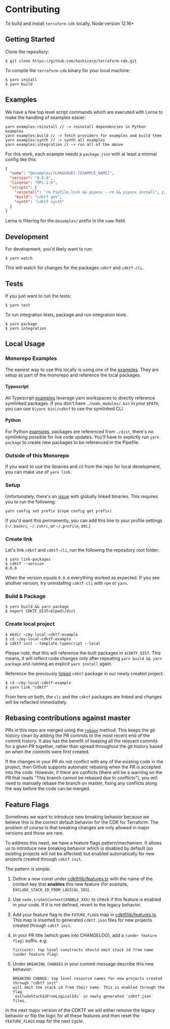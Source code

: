 # Contributing

To build and install `terraform-cdk` locally, Node version 12.16+

## Getting Started

Clone the repository:

```shell
$ git clone https://github.com/hashicorp/terraform-cdk.git
```

To compile the `terraform-cdk` binary for your local machine:

```shell
$ yarn install
$ yarn build
```

## Examples

We have a few top level script commands which are executed with Lerna to make the handling of examples easier:

```
yarn examples:reinstall // -> reinstall dependencies in Python examples
yarn examples:build // -> fetch providers for examples and build them
yarn examples:synth // -> synth all examples
yarn examples:integration // -> run all of the above
```

For this work, each example needs a `package.json` with at least a minmal config like this:

```json
{
  "name": "@examples/[LANGUAGE]-[EXAMPLE_NAME]",
  "version": "0.0.0",
  "license": "MPL-2.0",
  "scripts": {
    "reinstall": "rm Pipfile.lock && pipenv --rm && pipenv install", // Python only
    "build": "cdktf get",
    "synth": "cdktf synth"
  }
}
```

Lerna is filtering for the `@examples/` prefix in the `name` field.

## Development

For development, you'd likely want to run:

```shell
$ yarn watch
```

This will watch for changes for the packages `cdktf` and `cdktf-cli`.

## Tests

If you just want to run the tests:

```shell
$ yarn test
```

To run integration tests, package and run integration tests.

```shell
$ yarn package
$ yarn integration
```

## Local Usage

### Monorepo Examples

The easiest way to use this locally is using one of the [examples](./examples). They are setup as part of the monorepo and reference the local packages.

#### Typescript

All Typescript [examples](./examples/typescript) leverage yarn workspaces to directly reference symlinked packages. If you don't have `./node_modules/.bin` in your `$PATH`, you can use `$(yarn bin)/cdktf` to use the symlinked CLI.

#### Python

For Python [examples](./examples/python), packages are referenced from `./dist`, there's no symlinking possible for live code updates. You'll have to explictly run `yarn package` to create new packages to be referenced in the Pipefile.

### Outside of this Monorepo

If you want to use the libraries and cli from the repo for local development, you can make use of `yarn link`.

### Setup

Unfortunately, there's an [issue](https://github.com/yarnpkg/yarn/issues/891) with globally linked binaries. This requires you to run the following:

```
yarn config set prefix $(npm config get prefix)
```

If you'd want this permanently, you can add this line to your profile settings (`~/.bashrc`, `~/.zshrc`, or `~/.profile`, etc.)

### Create link

Let's link `cdktf` and `cdktf-cli`, run the following the repository root folder:

```shell
$ yarn link-packages
$ cdktf --version
0.0.0
```

When the version equals `0.0.0` everything worked as expected. If you see another version, try uninstalling `cdktf-cli` with `npm` or `yarn`.

### Build & Package

```shell
$ yarn build && yarn package
$ export CDKTF_DIST=$(pwd)/dist
```

### Create local project

```shell
$ mkdir ~/my-local-cdktf-example
$ cd ~/my-local-cdktf-example
$ cdktf init --template typescript --local
```

Please note, that this will reference the built packages in `$CDKTF_DIST`. This means, it will reflect code changes only after repeating `yarn build && yarn package` and running an explicit `yarn install` again.

Reference the previously [linked](#create-link) `cdktf` package in our newly created project:

```shell
$ cd ~/my-local-cdktf-example
$ yarn link "cdktf"
```

From here on both, the `cli` and the `cdktf` packages are linked and changes will be reflected immediatlely.

## Rebasing contributions against master

PRs in this repo are merged using the [`rebase`](https://git-scm.com/docs/git-rebase) method. This keeps
the git history clean by adding the PR commits to the most recent end of the commit history. It also has
the benefit of keeping all the relevant commits for a given PR together, rather than spread throughout the
git history based on when the commits were first created.

If the changes in your PR do not conflict with any of the existing code in the project, then Github supports
automatic rebasing when the PR is accepted into the code. However, if there are conflicts (there will be
a warning on the PR that reads "This branch cannot be rebased due to conflicts"), you will need to manually
rebase the branch on master, fixing any conflicts along the way before the code can be merged.

## Feature Flags

Sometimes we want to introduce new breaking behavior because we believe this is
the correct default behavior for the CDK for Terraform. The problem of course is that breaking
changes are only allowed in major versions and those are rare.

To address this need, we have a feature flags pattern/mechanism. It allows us to
introduce new breaking behavior which is disabled by default (so existing
projects will not be affected) but enabled automatically for new projects
created through `cdktf init`.

The pattern is simple:

1. Define a new const under
   [cdktf/lib/features.ts](https://github.com/hashicorp/terraform-cdk/blob/master/packages/cdktf/lib/features.ts)
   with the name of the context key that **enables** this new feature (for
   example, `EXCLUDE_STACK_ID_FROM_LOGICAL_IDS`).
2. Use `node.tryGetContext(ENABLE_XXX)` to check if this feature is enabled
   in your code. If it is not defined, revert to the legacy behavior.
3. Add your feature flag to the `FUTURE_FLAGS` map in
   [cdktf/lib/features.ts](https://github.com/hashicorp/terraform-cdk/blob/master/packages/cdktf/lib/features.ts).
   This map is inserted to generated `cdktf.json` files for new projects created
   through `cdktf init`.
4. In your PR title (which goes into CHANGELOG), add a `(under feature flag)` suffix. e.g:

    ```
    fix(core): top level constructs should omit stack id from name (under feature flag)
    ```
5. Under `BREAKING CHANGES` in your commit message describe this new behavior:

    ```
    BREAKING CHANGE: top level resource names for new projects created through "cdktf init"
    will omit the stack id from their name. This is enabled through the flag
    `excludeStackIdFromLogicalIds` in newly generated `cdktf.json` files.
    ```

In the next major version of the
CDKTF we will either remove the
legacy behavior or flip the logic for all these features and then
reset the `FEATURE_FLAGS` map for the next cycle.